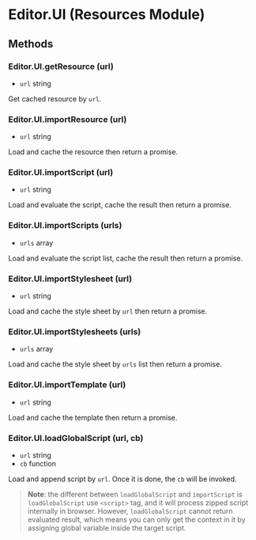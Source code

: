# Editor.UI (Resources Module)

## Methods

### Editor.UI.getResource (url)

  - `url` string

Get cached resource by `url`.  

### Editor.UI.importResource (url)

  - `url` string

Load and cache the resource then return a promise.

### Editor.UI.importScript (url)

  - `url` string

Load and evaluate the script, cache the result then return a promise.

### Editor.UI.importScripts (urls)

  - `urls` array

Load and evaluate the script list, cache the result then return a promise.

### Editor.UI.importStylesheet (url)

  - `url` string

Load and cache the style sheet by `url` then return a promise.

### Editor.UI.importStylesheets (urls)

  - `urls` array

Load and cache the style sheet by `urls` list then return a promise.

### Editor.UI.importTemplate (url)

  - `url` string

Load and cache the template then return a promise.

### Editor.UI.loadGlobalScript (url, cb)

  - `url` string
  - `cb` function

Load and append script by `url`. Once it is done, the `cb` will be invoked.

> **Note**: the different between `loadGlobalScript` and `importScript` is `loadGlobalScript` use `<script>` tag, and it will process zipped script internally in browser.
However, `loadGlobalScript` cannot return evaluated result, which means you can only get the context in it by assigning global variable inside the target script.
